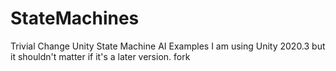 # StateMachines
Trivial Change
Unity State Machine AI Examples
I am using Unity 2020.3 but it shouldn't matter if it's a later version.
fork
